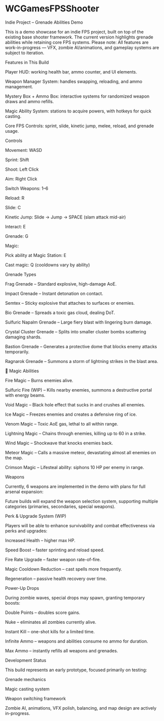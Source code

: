 # WCGamesFPSShooter

Indie Project – Grenade Abilities Demo

This is a demo showcase for an indie FPS project, built on top of the existing base shooter framework.
The current version highlights grenade abilities while retaining core FPS systems.
Please note: All features are work-in-progress — VFX, zombie AI/animations, and gameplay systems are subject to iteration.

Features in This Build

Player HUD: working health bar, ammo counter, and UI elements.

Weapon Manager System: handles swapping, reloading, and ammo management.

Mystery Box + Ammo Box: interactive systems for randomized weapon draws and ammo refills.

Magic Ability System: stations to acquire powers, with hotkeys for quick casting.

Core FPS Controls: sprint, slide, kinetic jump, melee, reload, and grenade usage.

Controls

Movement: WASD

Sprint: Shift

Shoot: Left Click

Aim: Right Click

Switch Weapons: 1–6

Reload: R

Slide: C

Kinetic Jump: Slide → Jump → SPACE (slam attack mid-air)

Interact: E

Grenade: G

Magic:

Pick ability at Magic Station: E

Cast magic: Q (cooldowns vary by ability)

Grenade Types

Frag Grenade – Standard explosive, high-damage AoE.

Impact Grenade – Instant detonation on contact.

Semtex – Sticky explosive that attaches to surfaces or enemies.

Bio Grenade – Spreads a toxic gas cloud, dealing DoT.

Sulfuric Napalm Grenade – Large fiery blast with lingering burn damage.

Crystal Cluster Grenade – Splits into smaller cluster bombs scattering damaging shards.

Bastion Grenade – Generates a protective dome that blocks enemy attacks temporarily.

Ragnarok Grenade – Summons a storm of lightning strikes in the blast area.

🔮 Magic Abilities

Fire Magic – Burns enemies alive.

Sulfuric Fire (WIP) – Kills nearby enemies, summons a destructive portal with energy beams.

Void Magic – Black hole effect that sucks in and crushes all enemies.

Ice Magic – Freezes enemies and creates a defensive ring of ice.

Venom Magic – Toxic AoE gas, lethal to all within range.

Lightning Magic – Chains through enemies, killing up to 60 in a strike.

Wind Magic – Shockwave that knocks enemies back.

Meteor Magic – Calls a massive meteor, devastating almost all enemies on the map.

Crimson Magic – Lifesteal ability: siphons 10 HP per enemy in range.

Weapons

Currently, 6 weapons are implemented in the demo with plans for full arsenal expansion:


Future builds will expand the weapon selection system, supporting multiple categories (primaries, secondaries, special weapons).

Perk & Upgrade System (WIP)

Players will be able to enhance survivability and combat effectiveness via perks and upgrades:

Increased Health – higher max HP.

Speed Boost – faster sprinting and reload speed.

Fire Rate Upgrade – faster weapon rate-of-fire.

Magic Cooldown Reduction – cast spells more frequently.

Regeneration – passive health recovery over time.

Power-Up Drops

During zombie waves, special drops may spawn, granting temporary boosts:

Double Points – doubles score gains.

Nuke – eliminates all zombies currently alive.

Instant Kill – one-shot kills for a limited time.

Infinite Ammo – weapons and abilities consume no ammo for duration.

Max Ammo – instantly refills all weapons and grenades.

Development Status

This build represents an early prototype, focused primarily on testing:

Grenade mechanics

Magic casting system

Weapon switching framework

Zombie AI, animations, VFX polish, balancing, and map design are actively in-progress.
